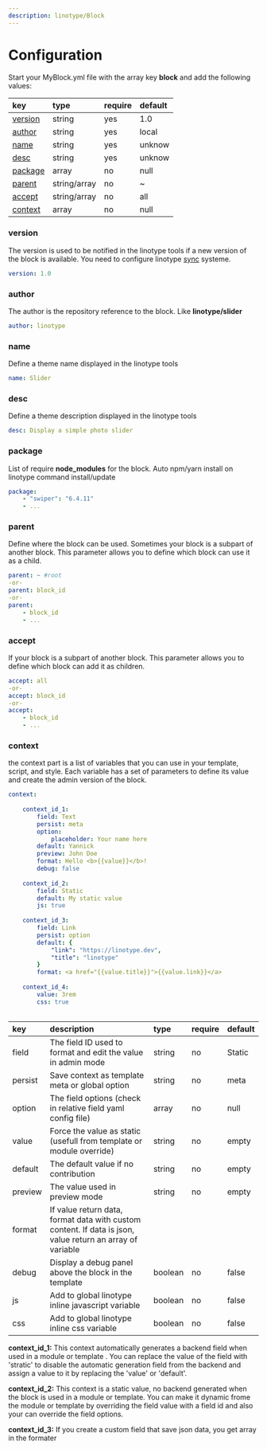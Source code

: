 ```yaml
---
description: linotype/Block
---
```


# Configuration

Start your MyBlock.yml file with the array key **block** and add the following values: 

| key | type | require | default |
| :--- | :--- | :--- | :--- |
| [version](configuration.md#version) | string | yes | 1.0 |
| [author](configuration.md#author) | string | yes | local |
| [name](configuration.md#name) | string | yes | unknow |
| [desc](configuration.md#desc) | string | yes | unknow |
| [package](configuration.md#package) | array | no | null |
| [parent](configuration.md#parent) | string/array | no | ~ |
| [accept](configuration.md#accept) | string/array | no | all |
| [context](configuration.md#context) | array | no | null |

### version

The version is used to be notified in the linotype tools if a new version of the block is available. You need to configure linotype [sync](../../tools/sync.md) systeme.

```yaml
version: 1.0
```

### author

The author is the repository reference to the block. Like **linotype/slider**

```yaml
author: linotype
```

### name

Define a theme name displayed in the linotype tools

```yaml
name: Slider
```

### desc

Define a theme description displayed in the linotype tools

```yaml
desc: Display a simple photo slider
```

### package

List of require **node\_modules** for the block. Auto npm/yarn install on linotype command install/update

```yaml
package:
    - "swiper": "6.4.11"
    - ...
```

### parent

Define where the block can be used. Sometimes your block is a subpart of another block. This parameter allows you to define which block can use it as a child.

```yaml
parent: ~ #root
-or-
parent: block_id
-or-
parent:
    - block_id
    - ...
```

### accept

If your block is a subpart of another block. This parameter allows you to define which block can add it as children.

```yaml
accept: all
-or-
accept: block_id
-or-
accept:
    - block_id
    - ...
```

### context

the context part is a list of variables that you can use in your template, script, and style. Each variable has a set of parameters to define its value and create the admin version of the block. 

```yaml
context:
    
    context_id_1:
        field: Text
        persist: meta
        option:
            placeholder: Your name here
        default: Yannick
        preview: John Doe
        format: Hello <b>{{value}}</b>!
        debug: false
    
    context_id_2:
        field: Static
        default: My static value
        js: true
        
    context_id_3:
        field: Link
        persist: option
        default: {
            "link": "https://linotype.dev", 
            "title": "linotype"
        } 
        format: <a href="{{value.title}}">{{value.link}}</a>
        
    context_id_4:
        value: 3rem
        css: true
        
```

| key | description | type | require | default |
| :--- | :--- | :--- | :--- | :--- |
| field | The field ID used to format and edit the value in admin mode | string | no | Static |
| persist | Save context as template meta or global option | string | no | meta |
| option | The field options \(check in relative field yaml config file\) | array | no | null |
| value | Force the value as static \(usefull from template or module override\) | string | no | empty |
| default | The default value if no contribution | string | no | empty |
| preview | The value used in preview mode | string | no | empty |
| format | If value return data, format data with custom content. If data is json, value return an array of variable |  |  |  |
| debug | Display a debug panel above the block in the template | boolean | no | false |
| js | Add to global linotype inline javascript variable | boolean | no | false |
| css | Add to global linotype inline css variable | boolean | no | false |

**context\_id\_1:** This context automatically generates a backend field when used in a module or template . You can replace the value of the field with 'stratic' to disable the automatic generation field from the backend and assign a value to it by replacing the 'value' or 'default'. 

**context\_id\_2:** This context is a static value, no backend generated when the block is used in a module or template. You can make it dynamic frome the module or template by overriding the field value with a field id and also your can override the field options.

**context\_id\_3:** If you create a custom field that save json data, you get array in the formater

